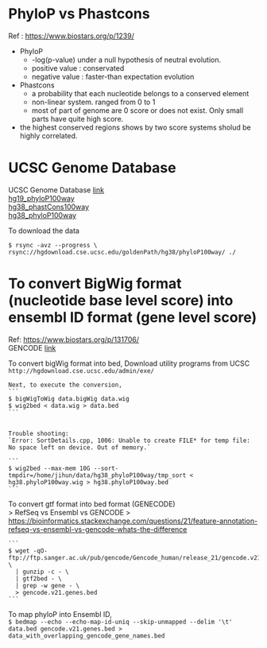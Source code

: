 # PhyloP vs Phastcons
  Ref : https://www.biostars.org/p/1239/
  - PhyloP
    - -log(p-value) under a null hypothesis of neutral evolution.
    - positive value : conservated
    - negative value : faster-than expectation evolution
  - Phastcons
    - a probability that each nucleotide belongs to a conserved element
    - non-linear system. ranged from 0 to 1
    - most of part of genome are 0 score or does not exist. Only small parts have quite high score.
  - the highest conserved regions shows by two score systems sholud be highly correlated.
 
# UCSC Genome Database
  UCSC Genome Database [link](https://hgdownload.soe.ucsc.edu/downloads.html#human)  
  [hg19_phyloP100way](http://hgdownload.cse.ucsc.edu/goldenpath/hg19/phyloP100way/)  
  [hg38_phastCons100way](https://hgdownload.soe.ucsc.edu/goldenPath/hg38/phastCons100way/)  
  [hg38_phyloP100way](https://hgdownload.soe.ucsc.edu/goldenPath/hg38/phyloP100way/)  
    
      
  To download the data
  ```
  $ rsync -avz --progress \
  rsync://hgdownload.cse.ucsc.edu/goldenPath/hg38/phyloP100way/ ./
  ```

# To convert BigWig format (nucleotide base level score) into ensembl ID format (gene level score)
  Ref: https://www.biostars.org/p/131706/  
  GENCODE [link](https://www.gencodegenes.org/human/)  
  
  To convert bigWig format into bed, 
    Download utility programs from UCSC  
    ```
    http://hgdownload.cse.ucsc.edu/admin/exe/
    ```
    
    

    

    Next, to execute the conversion,
    ```
    $ bigWigToWig data.bigWig data.wig
    $ wig2bed < data.wig > data.bed
    ```
  
      
    Trouble shooting:  
    `Error: SortDetails.cpp, 1006: Unable to create FILE* for temp file: No space left on device. Out of memory.`  
    
    ```
    $ wig2bed --max-mem 10G --sort-tmpdir=/home/jihun/data/hg38_phyloP100way/tmp_sort < hg38.phyloP100way.wig > hg38.phyloP100way.bed
    ```
    
  To convert gtf format into bed format (GENECODE)  
    > RefSeq vs Ensembl vs GENCODE
    > https://bioinformatics.stackexchange.com/questions/21/feature-annotation-refseq-vs-ensembl-vs-gencode-whats-the-difference
    
    ```
    $ wget -qO- ftp://ftp.sanger.ac.uk/pub/gencode/Gencode_human/release_21/gencode.v21.annotation.gtf.gz \
      | gunzip -c - \
      | gtf2bed - \
      | grep -w gene - \
      > gencode.v21.genes.bed
    ```
  
  To map phyloP into Ensembl ID,  
    ```
    $ bedmap --echo --echo-map-id-uniq --skip-unmapped --delim '\t' data.bed gencode.v21.genes.bed > data_with_overlapping_gencode_gene_names.bed
    ```
 

